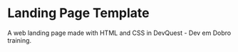 # Landing Page Template

A web landing page made with HTML and CSS in DevQuest - Dev em Dobro training.
